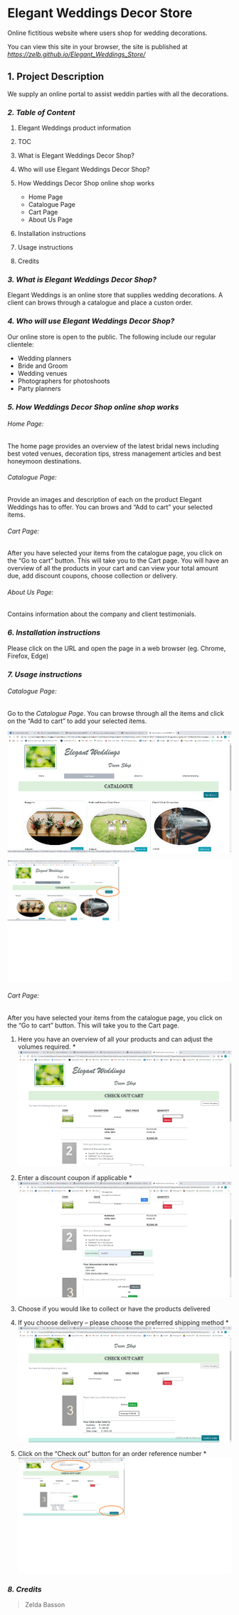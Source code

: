 # **Elegant Weddings Decor Store**
Online fictitious website where users shop for wedding decorations.

You can view this site in your browser, the site is published at *https://zelb.github.io/Elegant_Weddings_Store/*

## **1. Project Description**
We supply an online portal to assist weddin parties with all the decorations.

### ***2. Table of Content***
1. Elegant Weddings product information 
2. TOC
3. What is Elegant Weddings Decor Shop?
4. Who will use Elegant Weddings Decor Shop?
5. How Weddings Decor Shop online shop works
	* Home Page
	* Catalogue Page
	* Cart Page
	* About Us Page

6. Installation instructions
7. Usage instructions
8. Credits

### ***3. What is Elegant Weddings Decor Shop?***
Elegant Weddings is an online store that supplies wedding decorations. A client can brows through a catalogue and place a custon order.

### ***4. Who will use Elegant Weddings Decor Shop?***
Our online store is open to the public. The following include our regular clientele:
* Wedding planners
* Bride and Groom
* Wedding venues
* Photographers for photoshoots
* Party planners

### ***5. How Weddings Decor Shop online shop works***
###### Home Page:
The home page provides an overview of the latest bridal news including best voted venues, decoration tips, stress management articles and best honeymoon destinations. 

###### Catalogue Page:
Provide an images and description of each on the product Elegant Weddings has to offer. You can brows and “Add to cart” your selected items.

###### Cart Page:
After you have selected your items from the catalogue page, you click on the “Go to cart” button. This will take you to the Cart page. You will have an overview of all the products in your cart and can view your total amount due, add discount coupons, choose collection or delivery.
###### About Us Page:
Contains information about the company and client testimonials. 




### ***6. Installation instructions***
Please click on the URL and open the page in a web browser (eg. Chrome, Firefox, Edge)

### ***7. Usage instructions***
###### Catalogue Page:
Go to the *Catalogue Page*. You can browse through all the items and click on the “Add to cart” to add your selected items.

![GitHub Catalogue]( https://github.com/ZelB/Elegant_Weddings_Store/blob/master/Instructions-Screenshots/Catalogue1.png)
	
![GitHub Catalogue]( https://github.com/ZelB/Elegant_Weddings_Store/blob/master/Instructions-Screenshots/GoToCart.png)

###### Cart Page:
After you have selected your items from the catalogue page, you click on the “Go to cart” button. This will take you to the Cart page. 
1. Here you have an overview of all your products and can adjust the volumes required. 
	*![GitHub Catalogue]( https://github.com/ZelB/Elegant_Weddings_Store/blob/master/Instructions-Screenshots/CartSubtotal.png)
	
2. Enter a discount coupon if applicable
	*![GitHub Catalogue]( https://github.com/ZelB/Elegant_Weddings_Store/blob/master/Instructions-Screenshots/CartDiscount.png)
	
3. Choose if you would like to collect or have the products delivered

4. If you choose delivery – please choose the preferred shipping method
	*![GitHub Catalogue]( https://github.com/ZelB/Elegant_Weddings_Store/blob/master/Instructions-Screenshots/Shipping.png)
	
5. Click on the “Check out” button for an order reference number
	*![GitHub Catalogue]( https://github.com/ZelB/Elegant_Weddings_Store/blob/master/Instructions-Screenshots/ConfirmOrder.png)
	

### ***8. Credits***
>Zelda Basson

